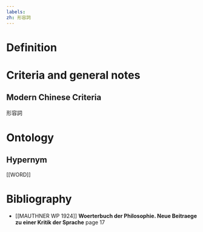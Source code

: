 ```yaml
---
labels: 
zh: 形容詞
---
```


# Definition

# Criteria and general notes
## Modern Chinese Criteria
形容詞
# Ontology

## Hypernym
[[WORD]]
# Bibliography
- [[MAUTHNER WP 1924]]
**Woerterbuch der Philosophie. Neue Beitraege zu einer Kritik der Sprache** page 17
